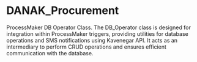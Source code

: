# DANAK_Procurement
ProcessMaker DB Operator Class.
The DB_Operator class is designed for integration within ProcessMaker triggers, providing utilities for database operations and SMS notifications using Kavenegar API. It acts as an intermediary to perform CRUD operations and ensures efficient communication with the database.
